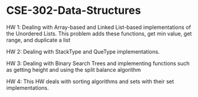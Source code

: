 # CSE-302-Data-Structures

HW 1:
Dealing with Array-based and Linked List-based implementations of the Unordered Lists. This problem adds these functions, get min value, get range, and duplicate a list

HW 2:
Dealing with StackType and QueType implementations.

HW 3:
Dealing with Binary Search Trees and implementing functions such as getting height and using the split balance algorithm

HW 4:
This HW deals with sorting algorithms and sets with their set implementations.
